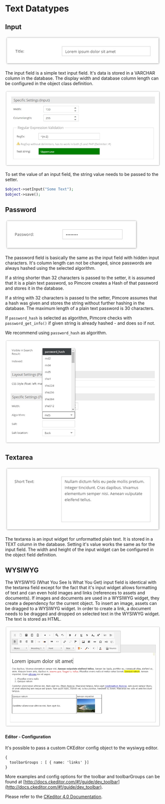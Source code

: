 # Text Datatypes

## Input

![Input Field](../../../img/classes-datatypes-text1.jpg)

The input field is a simple text input field. It's data is stored in a VARCHAR column in the database. The display 
width and database column length can be configured in the object class definition.


![Input Configuration](../../../img/classes-datatypes-text2.jpg)


To set the value of an input field, the string value needs to be passed to the setter.

```php
$object->setInput("Some Text");
$object->save();
```


## Password

![Password Field](../../../img/classes-datatypes-text3.jpg)

The password field is basically the same as the input field with hidden input characters. It's column length can not be 
changed, since passwords are always hashed using the selected algorithm.  

If a string shorter than 32 characters is passed to the setter, it is assumed that it is a plain text password, so 
Pimcore creates a Hash of that password and stores it in the database.

If a string with 32 characters is passed to the setter, Pimcore assumes that a hash was given and stores the string 
without further hashing in the database. 
The maximum length of a plain text password is 30 characters.

If `password_hash` is selected as algorithm, Pimcore checks with `password_get_info()` if given string is already 
hashed - and does so if not. 

We recommend using `password_hash` as algorithm.
 

![Password Configuration](../../../img/classes-datatypes-text4.jpg)


## Textarea

![Textarea Field](../../../img/classes-datatypes-text5.jpg)

The textarea is an input widget for unformatted plain text. It is stored in a TEXT column in the database. Setting it's 
value works the same as for the input field. The width and height of the input widget can be configured in the object 
field definition.


## WYSIWYG

The WYSIWYG (What You See Is What You Get) input field is identical with the textarea field except for the fact that 
it's input widget allows formatting of text and can even hold images and links (references to assets and documents). 
If images and documents are used in a WYSIWYG widget, they create a dependency for the current object. To insert an 
image, assets can be dragged to a WYSIWYG widget. In order to create a link, a document needs to be dragged and dropped 
on selected text in the WYSIWYG widget. The text is stored as HTML. 

![WYSIWYG Field](../../../img/classes-datatypes-text6.jpg)

#### Editor - Configuration
It's possible to pass a custom CKEditor config object to the wysiwyg editor. 

```
{
  toolbarGroups : [ { name: 'links' }]
}
```

More examples and config options for the toolbar and toolbarGroups can be found at 
[http://docs.ckeditor.com/#!/guide/dev_toolbar](http://docs.ckeditor.com/#!/guide/dev_toolbar). 

Please refer to the [CKeditor 4.0 Documentation](http://docs.ckeditor.com/).
  


